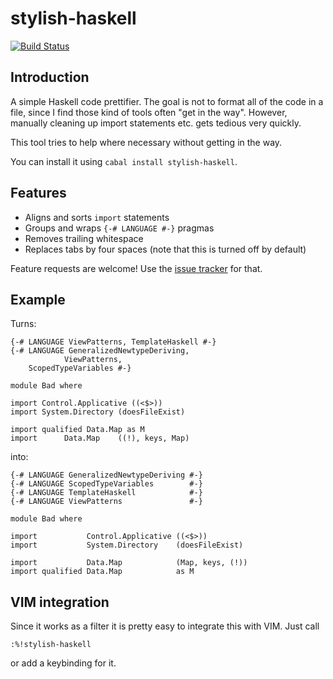stylish-haskell
===============

[![Build Status](https://secure.travis-ci.org/jaspervdj/stylish-haskell.png?branch=master)](http://travis-ci.org/jaspervdj/stylish-haskell)

Introduction
------------

A simple Haskell code prettifier. The goal is not to format all of the code in
a file, since I find those kind of tools often "get in the way". However,
manually cleaning up import statements etc. gets tedious very quickly.

This tool tries to help where necessary without getting in the way.

You can install it using `cabal install stylish-haskell`.

Features
--------

- Aligns and sorts `import` statements
- Groups and wraps `{-# LANGUAGE #-}` pragmas
- Removes trailing whitespace
- Replaces tabs by four spaces (note that this is turned off by default)

Feature requests are welcome! Use the [issue tracker] for that.

[issue tracker]: https://github.com/jaspervdj/stylish-haskell/issues

Example
-------

Turns:

    {-# LANGUAGE ViewPatterns, TemplateHaskell #-}
    {-# LANGUAGE GeneralizedNewtypeDeriving,
                ViewPatterns,
        ScopedTypeVariables #-}
    
    module Bad where
    
    import Control.Applicative ((<$>))
    import System.Directory (doesFileExist)
    
    import qualified Data.Map as M
    import      Data.Map    ((!), keys, Map)   

into:

    {-# LANGUAGE GeneralizedNewtypeDeriving #-}
    {-# LANGUAGE ScopedTypeVariables        #-}
    {-# LANGUAGE TemplateHaskell            #-}
    {-# LANGUAGE ViewPatterns               #-}
    
    module Bad where
    
    import           Control.Applicative ((<$>))
    import           System.Directory    (doesFileExist)
    
    import           Data.Map            (Map, keys, (!))
    import qualified Data.Map            as M

VIM integration
---------------

Since it works as a filter it is pretty easy to integrate this with VIM.
Just call

    :%!stylish-haskell

or add a keybinding for it.
